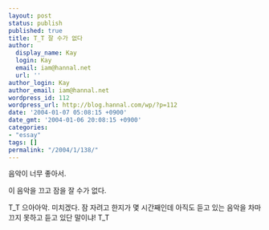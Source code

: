 ```yaml
---
layout: post
status: publish
published: true
title: T_T 잘 수가 없다
author:
  display_name: Kay
  login: Kay
  email: iam@hannal.net
  url: ''
author_login: Kay
author_email: iam@hannal.net
wordpress_id: 112
wordpress_url: http://blog.hannal.com/wp/?p=112
date: '2004-01-07 05:08:15 +0900'
date_gmt: '2004-01-06 20:08:15 +0900'
categories:
- "essay"
tags: []
permalink: "/2004/1/138/"
---
```

<p>음악이 너무 좋아서.</p>
<p>이 음악을 끄고 잠을 잘 수가 없다.</p>
<p>T_T 으아아악. 미치겠다. 잠 자려고 한지가 몇 시간째인데 아직도 듣고 있는 음악을 차마 끄지 못하고 듣고 있단 말이냐! T_T</p>
